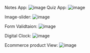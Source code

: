 Notes App:
![image](https://github.com/AnveshNalimela/JavaScriptProjects/assets/151531961/73b10db4-13ad-43fc-afd3-370cfc8138ad)
Quiz App:
![image](https://github.com/AnveshNalimela/JavaScriptProjects/assets/151531961/de192695-b0f1-4ced-b802-6cd48d7e1909)

Image-slider:
![image](https://github.com/AnveshNalimela/JavaScriptProjects/assets/151531961/58e39e23-9fa7-4edc-817f-25af2fddb245)

Form Validtaion:
![image](https://github.com/AnveshNalimela/JavaScriptProjects/assets/151531961/a1e90f23-d759-4bac-999c-7df8f2954211)

Digital Clock:
![image](https://github.com/AnveshNalimela/JavaScriptProjects/assets/151531961/683ae9fd-143b-4099-a46f-6a1e85677d93)

Ecommerce product View:
![image](https://github.com/AnveshNalimela/JavaScriptProjects/assets/151531961/4bb1f645-245b-47d9-8c03-bd2d547effab)



